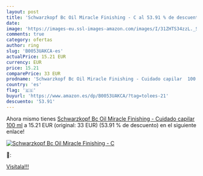 ```yaml
---
layout: post
title: 'Schwarzkopf Bc Oil Miracle Finishing - C al 53.91 % de descuento'
date: 
image: 'https://images-eu.ssl-images-amazon.com/images/I/31ZHTS34zzL._SL200_.jpg'
comments: true
category: ofertas
author: ring
slug: 'B0053UAKCA-es'
actualPrice: 15.21 EUR
currency: EUR
price: 15.21
comparePrice: 33 EUR
prodname: 'Schwarzkopf Bc Oil Miracle Finishing - Cuidado capilar  100 ml'
country: 'es'
flag: '🇪🇸'
buyurl: 'https://www.amazon.es/dp/B0053UAKCA/?tag=tolees-21'
descuento: '53.91'
---
```


Ahora mismo tienes [Schwarzkopf Bc Oil Miracle Finishing - Cuidado capilar  100 ml](https://www.amazon.es/dp/B0053UAKCA/?tag=tolees-21) a 15.21 EUR (original: 33 EUR) (53.91 %  de descuento) en el siguiente enlace!

[![Schwarzkopf Bc Oil Miracle Finishing - C](https://images-eu.ssl-images-amazon.com/images/I/31ZHTS34zzL._SL200_.jpg)](https://www.amazon.es/dp/B0053UAKCA/?tag=tolees-21)

🔎:


[Visítala!!!](https://www.amazon.es/dp/B0053UAKCA/?tag=tolees-21)
